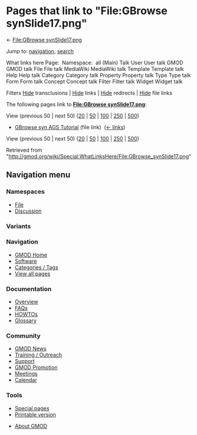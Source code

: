 <div id="mw-page-base" class="noprint">

</div>

<div id="mw-head-base" class="noprint">

</div>

<div id="content" class="mw-body" role="main">

<span id="top"></span>

<div id="mw-js-message" style="display:none;">

</div>



# <span dir="auto">Pages that link to "File:GBrowse synSlide17.png"</span>

<div id="bodyContent">

<div id="contentSub">

← [File:GBrowse
synSlide17.png](/wiki/File:GBrowse_synSlide17.png "File:GBrowse synSlide17.png")

</div>

<div id="jump-to-nav" class="mw-jump">

Jump to: [navigation](#mw-navigation), [search](#p-search)

</div>

<div id="mw-content-text">

What links here Page:  Namespace:  all (Main) Talk User User talk GMOD
GMOD talk File File talk MediaWiki MediaWiki talk Template Template talk
Help Help talk Category Category talk Property Property talk Type Type
talk Form Form talk Concept Concept talk Filter Filter talk Widget
Widget talk

Filters
[Hide](/mediawiki/index.php?title=Special:WhatLinksHere/File:GBrowse_synSlide17.png&hidetrans=1 "Special:WhatLinksHere/File:GBrowse synSlide17.png")
transclusions \|
[Hide](/mediawiki/index.php?title=Special:WhatLinksHere/File:GBrowse_synSlide17.png&hidelinks=1 "Special:WhatLinksHere/File:GBrowse synSlide17.png")
links \|
[Hide](/mediawiki/index.php?title=Special:WhatLinksHere/File:GBrowse_synSlide17.png&hideredirs=1 "Special:WhatLinksHere/File:GBrowse synSlide17.png")
redirects \|
[Hide](/mediawiki/index.php?title=Special:WhatLinksHere/File:GBrowse_synSlide17.png&hideimages=1 "Special:WhatLinksHere/File:GBrowse synSlide17.png")
file links

The following pages link to **[File:GBrowse
synSlide17.png](/wiki/File:GBrowse_synSlide17.png "File:GBrowse synSlide17.png")**:

View (previous 50 \| next 50)
([20](/mediawiki/index.php?title=Special:WhatLinksHere/File:GBrowse_synSlide17.png&limit=20 "Special:WhatLinksHere/File:GBrowse synSlide17.png")
\|
[50](/mediawiki/index.php?title=Special:WhatLinksHere/File:GBrowse_synSlide17.png&limit=50 "Special:WhatLinksHere/File:GBrowse synSlide17.png")
\|
[100](/mediawiki/index.php?title=Special:WhatLinksHere/File:GBrowse_synSlide17.png&limit=100 "Special:WhatLinksHere/File:GBrowse synSlide17.png")
\|
[250](/mediawiki/index.php?title=Special:WhatLinksHere/File:GBrowse_synSlide17.png&limit=250 "Special:WhatLinksHere/File:GBrowse synSlide17.png")
\|
[500](/mediawiki/index.php?title=Special:WhatLinksHere/File:GBrowse_synSlide17.png&limit=500 "Special:WhatLinksHere/File:GBrowse synSlide17.png"))

- [GBrowse syn AGS
  Tutorial](/wiki/GBrowse_syn_AGS_Tutorial "GBrowse syn AGS Tutorial")
  (file link) ‎ <span class="mw-whatlinkshere-tools">([←
  links](/mediawiki/index.php?title=Special:WhatLinksHere&target=GBrowse+syn+AGS+Tutorial "Special:WhatLinksHere"))</span>

View (previous 50 \| next 50)
([20](/mediawiki/index.php?title=Special:WhatLinksHere/File:GBrowse_synSlide17.png&limit=20 "Special:WhatLinksHere/File:GBrowse synSlide17.png")
\|
[50](/mediawiki/index.php?title=Special:WhatLinksHere/File:GBrowse_synSlide17.png&limit=50 "Special:WhatLinksHere/File:GBrowse synSlide17.png")
\|
[100](/mediawiki/index.php?title=Special:WhatLinksHere/File:GBrowse_synSlide17.png&limit=100 "Special:WhatLinksHere/File:GBrowse synSlide17.png")
\|
[250](/mediawiki/index.php?title=Special:WhatLinksHere/File:GBrowse_synSlide17.png&limit=250 "Special:WhatLinksHere/File:GBrowse synSlide17.png")
\|
[500](/mediawiki/index.php?title=Special:WhatLinksHere/File:GBrowse_synSlide17.png&limit=500 "Special:WhatLinksHere/File:GBrowse synSlide17.png"))

</div>

<div class="printfooter">

Retrieved from
"<http://gmod.org/wiki/Special:WhatLinksHere/File:GBrowse_synSlide17.png>"

</div>

<div id="catlinks" class="catlinks catlinks-allhidden">

</div>

<div class="visualClear">

</div>

</div>

</div>

<div id="mw-navigation">

## Navigation menu

<div id="mw-head">



<div id="left-navigation">

<div id="p-namespaces" class="vectorTabs" role="navigation"
aria-labelledby="p-namespaces-label">

### Namespaces

- <span id="ca-nstab-image"><a href="/wiki/File:GBrowse_synSlide17.png" accesskey="c"
  title="View the file page [c]">File</a></span>
- <span id="ca-talk"><a
  href="/mediawiki/index.php?title=File_talk:GBrowse_synSlide17.png&amp;action=edit&amp;redlink=1"
  accesskey="t"
  title="Discussion about the content page [t]">Discussion</a></span>

</div>

<div id="p-variants" class="vectorMenu emptyPortlet" role="navigation"
aria-labelledby="p-variants-label">

### 

### Variants[](#)

<div class="menu">

</div>

</div>

</div>

<div id="right-navigation">





</div>



</div>

</div>

</div>

<div id="mw-panel">

<div id="p-logo" role="banner">

<a href="/wiki/Main_Page"
style="background-image: url(http://gmod.org/images/GMOD-cogs.png);"
title="Visit the main page"></a>

</div>

<div id="p-Navigation" class="portal" role="navigation"
aria-labelledby="p-Navigation-label">

### Navigation

<div class="body">

- <span id="n-GMOD-Home">[GMOD Home](/wiki/Main_Page)</span>
- <span id="n-Software">[Software](/wiki/GMOD_Components)</span>
- <span id="n-Categories-.2F-Tags">[Categories /
  Tags](/wiki/Categories)</span>
- <span id="n-View-all-pages">[View all
  pages](/wiki/Special:AllPages)</span>

</div>

</div>

<div id="p-Documentation" class="portal" role="navigation"
aria-labelledby="p-Documentation-label">

### Documentation

<div class="body">

- <span id="n-Overview">[Overview](/wiki/Overview)</span>
- <span id="n-FAQs">[FAQs](/wiki/Category:FAQ)</span>
- <span id="n-HOWTOs">[HOWTOs](/wiki/Category:HOWTO)</span>
- <span id="n-Glossary">[Glossary](/wiki/Glossary)</span>

</div>

</div>

<div id="p-Community" class="portal" role="navigation"
aria-labelledby="p-Community-label">

### Community

<div class="body">

- <span id="n-GMOD-News">[GMOD News](/wiki/GMOD_News)</span>
- <span id="n-Training-.2F-Outreach">[Training /
  Outreach](/wiki/Training_and_Outreach)</span>
- <span id="n-Support">[Support](/wiki/Support)</span>
- <span id="n-GMOD-Promotion">[GMOD
  Promotion](/wiki/GMOD_Promotion)</span>
- <span id="n-Meetings">[Meetings](/wiki/Meetings)</span>
- <span id="n-Calendar">[Calendar](/wiki/Calendar)</span>

</div>

</div>

<div id="p-tb" class="portal" role="navigation"
aria-labelledby="p-tb-label">

### Tools

<div class="body">

- <span id="t-specialpages"><a href="/wiki/Special:SpecialPages" accesskey="q"
  title="A list of all special pages [q]">Special pages</a></span>
- <span id="t-print"><a
  href="/mediawiki/index.php?title=Special:WhatLinksHere/File:GBrowse_synSlide17.png&amp;printable=yes"
  rel="alternate" accesskey="p"
  title="Printable version of this page [p]">Printable version</a></span>

</div>

</div>

</div>

</div>

<div id="footer" role="contentinfo">

- <span id="footer-places-about">[About
  GMOD](/wiki/GMOD:About "GMOD:About")</span>

<!-- -->






</div>
